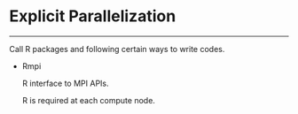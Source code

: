 # Explicit Parallelization

---

Call R packages and following certain ways to write codes.

- Rmpi

  R interface to MPI APIs.
  
  R is required at each compute node. 
  
  
